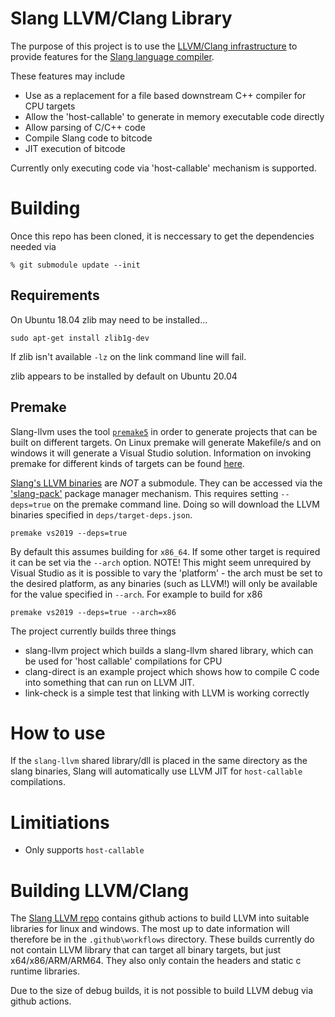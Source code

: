 Slang LLVM/Clang Library
========================

The purpose of this project is to use the [LLVM/Clang infrastructure](https://github.com/shader-slang/llvm-project/) to provide features for the [Slang language compiler](https://github.com/shader-slang/slang/). 

These features may include

* Use as a replacement for a file based downstream C++ compiler for CPU targets
* Allow the 'host-callable' to generate in memory executable code directly
* Allow parsing of C/C++ code 
* Compile Slang code to bitcode 
* JIT execution of bitcode

Currently only executing code via 'host-callable' mechanism is supported.

Building
========

Once this repo has been cloned, it is neccessary to get the dependencies needed via

```
% git submodule update --init
```

## Requirements

On Ubuntu 18.04 zlib may need to be installed...

```
sudo apt-get install zlib1g-dev
```

If zlib isn't available `-lz` on the link command line will fail.

zlib appears to be installed by default on Ubuntu 20.04

## Premake

Slang-llvm uses the tool [`premake5`](https://premake.github.io/) in order to generate projects that can be built on different targets. On Linux premake will generate Makefile/s and on windows it will generate a Visual Studio solution. Information on invoking premake for different kinds of targets can be found [here](https://github.com/premake/premake-core/wiki/Using-Premake).

[Slang's LLVM binaries]( https://github.com/shader-slang/llvm-project/) are *NOT* a submodule. They can be accessed via the ['slang-pack'](https://github.com/shader-slang/slang-binaries/blob/master/lua-modules/slang-pack.lua) package manager mechanism. This requires setting `--deps=true` on the premake command line. Doing so will download the LLVM binaries specified in `deps/target-deps.json`. 

```
premake vs2019 --deps=true
```

By default this assumes building for `x86_64`. If some other target is required it can be set via the `--arch` option. NOTE! This might seem unrequired by Visual Studio as it is possible to vary the 'platform' - the arch must be set to the desired platform, as any binaries (such as LLVM!) will only be available for the value specified in `--arch`. For example to build for x86

```
premake vs2019 --deps=true --arch=x86
```

The project currently builds three things

* slang-llvm project which builds a slang-llvm shared library, which can be used for 'host callable' compilations for CPU
* clang-direct is an example project which shows how to compile C code into something that can run on LLVM JIT.
* link-check is a simple test that linking with LLVM is working correctly

How to use
==========

If the `slang-llvm` shared library/dll is placed in the same directory as the slang binaries, Slang will automatically use LLVM JIT for `host-callable` compilations. 

Limitiations
============
 
* Only supports `host-callable`

Building LLVM/Clang
===================

The [Slang LLVM repo]( https://github.com/shader-slang/llvm-project/) contains github actions to build LLVM into suitable libraries for linux and windows. The most up to date information will therefore be in the `.github\workflows` directory. These builds currently do not contain LLVM library that can target all binary targets, but just x64/x86/ARM/ARM64. They also only contain the headers and static c runtime libraries.  

Due to the size of debug builds, it is not possible to build LLVM debug via github actions. 
